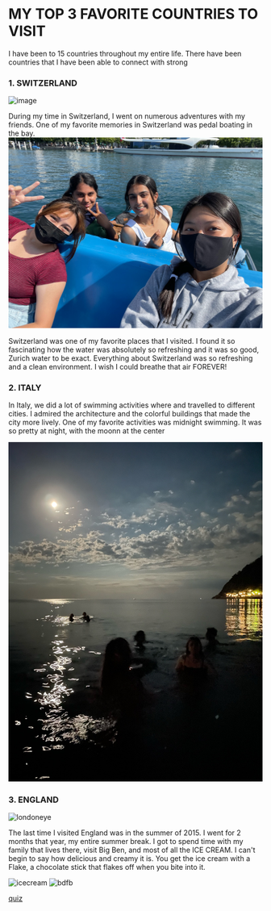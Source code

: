 # MY TOP 3 FAVORITE COUNTRIES TO VISIT
I have been to 15 countries throughout my entire life. There have been countries that I have been able to connect with strong 

### **1. SWITZERLAND**
![image](https://switzerland-tour.com/images/city/zurich-top/Lake-Zurich.jpg)

During my time in Switzerland, I went on numerous adventures with my friends. One of my favorite memories in Switzerland was pedal boating in the bay.
![boatpedaling](IMG_4087.JPG)

Switzerland was one of my favorite places that I visited. I found it so fascinating how the water was absolutely so refreshing and it was so good, Zurich water to be exact. Everything about Switzerland was so refreshing and a clean environment. I wish I could breathe that air FOREVER!


### **2. ITALY**

In Italy, we did a lot of swimming activities where and travelled to different cities. I admired the architecture and the colorful buildings that made the city more lively. One of my favorite activities was midnight swimming. It was so pretty at night, with the moonn at the center

![midnight](IMG_4490.JPG)


### **3. ENGLAND**
![londoneye](https://www.telegraph.co.uk/content/dam/Travel/leadAssets/31/82/London_Eye_view_3182851a.jpg)

The last time I visited England was in the summer of 2015. I went for 2 months that year, my entire summer break. I got to spend time with my family that lives there, visit Big Ben, and most of all the ICE CREAM. I can't begin to say how delicious and creamy it is. You get the ice cream with a Flake, a chocolate stick that flakes off when you bite into it.

![icecream](https://www.mrwhippyscotland.co.uk/wp-content/uploads/2022/02/Product-Montage-768x512.jpg)
![bdfb](https://i.pinimg.com/originals/77/b9/63/77b9639b8f140999bd6c91ed64d20a9a.jpg)


[quiz](nexthttps://www.travelchannel.com/interests/travel-tips/articles/what-bucket-list-trip-should-you-take)
